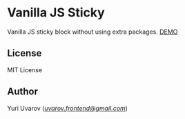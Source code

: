 # Vanilla JS Sticky

Vanilla JS sticky block without using extra packages. [DEMO](https://vanilla-sticky.frontend.uvarov.tech/)

## License

MIT License

## Author

Yuri Uvarov (*uvarov.frontend@gmail.com*)
